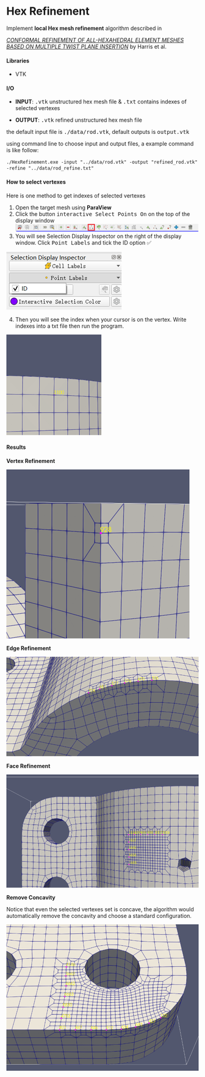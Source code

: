 # Hex Refinement

Implement **local Hex mesh refinement** algorithm described in

*[CONFORMAL REFINEMENT OF ALL-HEXAHEDRAL ELEMENT  MESHES BASED ON MULTIPLE TWIST PLANE INSERTION](https://imr.sandia.gov/papers/imr13/harris.pdf)*  by Harris et al.

#### Libraries

- VTK

#### I/O

- **INPUT**: <kbd>.vtk</kbd> unstructured hex mesh file & <kbd>.txt</kbd> contains indexes of selected vertexes

- **OUTPUT**: <kbd>.vtk</kbd> refined unstructured hex mesh file

the default input file is <kbd>./data/rod.vtk</kbd>, default outputs is <kbd>output.vtk</kbd> 

using command line to choose input and output files, a example command is like follow:

```shell
./HexRefinement.exe -input "../data/rod.vtk" -output "refined_rod.vtk" -refine "../data/rod_refine.txt"
```

#### How to select vertexes

Here is one method to get indexes of selected vertexes

1. Open the target mesh using **ParaView**
2. Click the button <kbd>interactive Select Points On</kbd> on the top of the display window ![button](https://github.com/TaKeTube/Geometry/blob/main/HexRefinement/img/button.png?raw=true)
3. You will see Selection Display Inspector on the right of the display window. Click <kbd>Point Labels</kbd> and tick the ID option :white_check_mark:

![ID](https://github.com/TaKeTube/Geometry/blob/main/HexRefinement/img/ID.png?raw=true)

4. Then you will see the index when your cursor is on the vertex. Write indexes into a txt file then run the program.

<img src="https://github.com/TaKeTube/Geometry/blob/main/HexRefinement/img/points.png?raw=true" alt="points" style="zoom: 67%;" />

#### Results

**Vertex Refinement**

![](https://github.com/TaKeTube/Geometry/blob/main/HexRefinement/results/vertex.png?raw=true)

**Edge Refinement**

![](https://github.com/TaKeTube/Geometry/blob/main/HexRefinement/results/edge.png?raw=true)

**Face Refinement**

![](https://github.com/TaKeTube/Geometry/blob/main/HexRefinement/results/face.png?raw=true)

**Remove Concavity**

Notice that even the selected vertexes set is concave, the algorithm would automatically remove the concavity and choose a standard configuration.

![](https://github.com/TaKeTube/Geometry/blob/main/HexRefinement/results/concavity.png?raw=true)
